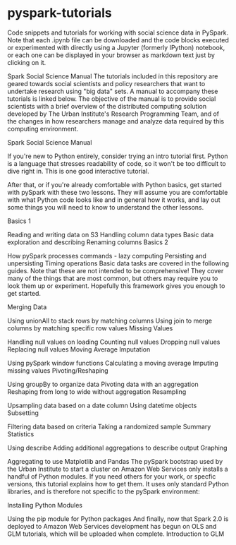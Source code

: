 # pyspark-tutorials
Code snippets and tutorials for working with social science data in PySpark. Note that each .ipynb file can be downloaded and the code blocks executed or experimented with directly using a Jupyter (formerly IPython) notebook, or each one can be displayed in your browser as markdown text just by clicking on it.

Spark Social Science Manual
The tutorials included in this repository are geared towards social scientists and policy researchers that want to undertake research using "big data" sets. A manual to accompany these tutorials is linked below. The objective of the manual is to provide social scientists with a brief overview of the distributed computing solution developed by The Urban Institute's Research Programming Team, and of the changes in how researchers manage and analyze data required by this computing environment.

Spark Social Science Manual

If you're new to Python entirely, consider trying an intro tutorial first. Python is a language that stresses readability of code, so it won't be too difficult to dive right in. This is one good interactive tutorial.

After that, or if you're already comfortable with Python basics, get started with pySpark with these two lessons. They will assume you are comfortable with what Python code looks like and in general how it works, and lay out some things you will need to know to understand the other lessons.

Basics 1

Reading and writing data on S3
Handling column data types
Basic data exploration and describing
Renaming columns
Basics 2

How pySpark processes commands - lazy computing
Persisting and unpersisting
Timing operations
Basic data tasks are covered in the following guides. Note that these are not intended to be comprehensive! They cover many of the things that are most common, but others may require you to look them up or experiment. Hopefully this framework gives you enough to get started.

Merging Data

Using unionAll to stack rows by matching columns
Using join to merge columns by matching specific row values
Missing Values

Handling null values on loading
Counting null values
Dropping null values
Replacing null values
Moving Average Imputation

Using pySpark window functions
Calculating a moving average
Imputing missing values
Pivoting/Reshaping

Using groupBy to organize data
Pivoting data with an aggregation
Reshaping from long to wide without aggregation
Resampling

Upsampling data based on a date column
Using datetime objects
Subsetting

Filtering data based on criteria
Taking a randomized sample
Summary Statistics

Using describe
Adding additional aggregations to describe output
Graphing

Aggregating to use Matplotlib and Pandas
The pySpark bootstrap used by the Urban Institute to start a cluster on Amazon Web Services only installs a handful of Python modules. If you need others for your work, or specfic versions, this tutorial explains how to get them. It uses only standard Python libraries, and is therefore not specific to the pySpark environment:

Installing Python Modules

Using the pip module for Python packages
And finally, now that Spark 2.0 is deployed to Amazon Web Services development has begun on OLS and GLM tutorials, which will be uploaded when complete. Introduction to GLM
